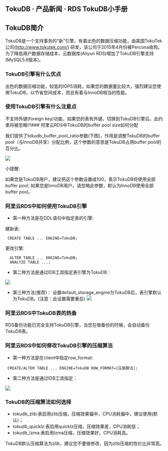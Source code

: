## TokuDB · 产品新闻 · RDS TokuDB小手册


    
## TokuDB简介

TokuDB是一个支持事务的“新”引擎，有着出色的数据压缩功能，由美国TokuTek公司(http://www.tokutek.com/) 研发，该公司于2015年4月份被Percona收购。
为了降低用户数据存储成本，云数据库(Aliyun RDS)增加了TokuDB引擎支持(MySQL5.6版本)。  

### TokuDB引擎有什么优点

出色的数据压缩功能，较低的IOPS消耗，如果您的数据量比较大，强烈建议您使用TokuDB，以节省空间成本，而且有着与InnoDB相当的性能。  

### 使用TokuDB引擎有什么注意点

不支持外键(foreign key)功能，如果您的表有外键，切换到TokuDB引擎后，此约束将被忽略!!!### 阿里云RDS中TokuDB的buffer pool size如何分配

我们提供了tokudb_buffer_pool_ratio参数(下图)，作用是调整TokuDB的buffer pool（与InnoDB共享）分配比例，这个参数的意思是TokuDB占用buffer pool的百分比。

![][0]  


小提醒:  

如果您是TokuDB用户，建议把这个参数设置成100，表示TokuDB将使用全部buffer pool;
如果您是InnoDB用户，请忽略此参数，默认为InnoDB使用全部buffer pool。  

### 阿里云RDS中如何使用TokuDB引擎


* 第一种方法是在DDL语句中指定表的引擎:  


建新表:  

```LANG
 CREATE TABLE ... ENGINE=TokuDB;

```


更改引擎:  

```LANG
  ALTER TABLE ... ENGINE=TokuDB;  
  ANALYZE TABLE ...;

```

  
* 第二种方法是通过IDB工具指定表引擎为TokuDB：

![][1]  

  
* 第三种方法(推荐)：
设置default_storage_engine为TokuDB后，表引擎默认为TokuDB。(注意：此设置需要重启)
![][2]  


### 阿里云RDS中TokuDB表的热备

RDS备份功能已完全支持TokuDB引擎，当您在做备份的时候，会自动备份TokuDB表。  

### 阿里云RDS中如何修改TokuDB引擎的压缩算法

* 第一种方法是在client中指定row_format:  

```LANG
 CREATE/ALTER TABLE ... ENGINE=TokuDB ROW_FORMAT=[压缩算法];

```

  
* 第二种方法是通过IDB工具指定：

![][3]  


### TokuDB的压缩算法如何选择


* tokudb_zlib:表启用zlib压缩，压缩效果偏中，CPU消耗偏中，建议使用(默认)；
* tokudb_quicklz:表启用quicklz压缩，压缩效果差，CPU消耗低；
* tokudb_lzma:表启用lzma压缩，压缩效果好，CPU消耗高。



TokuDB默认压缩算法为zlib，建议您不要做修改，因为zlib压缩的性价比非常高。 


[0]: http://mysql.taobao.org/monthly/pic/2015-04-02/User-ratio.png
[1]: http://mysql.taobao.org/monthly/pic/2015-04-02/Idb-engine.png
[2]: http://mysql.taobao.org/monthly/pic/2015-04-02/User-default-engine.png
[3]: http://mysql.taobao.org/monthly/pic/2015-04-02/Idb-compress.png